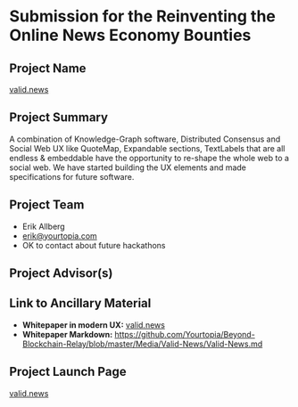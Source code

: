 # Submission for the Reinventing the Online News Economy Bounties

## Project Name
[valid.news](http://valid.news)
## Project Summary
A combination of Knowledge-Graph software, Distributed Consensus and Social Web UX like QuoteMap, Expandable sections, TextLabels that are all endless & embeddable have the opportunity to re-shape the whole web to a social web. We have started building the UX elements and made specifications for future software.
## Project Team
* Erik Allberg
* erik@yourtopia.com
* OK to contact about future hackathons

## Project Advisor(s)

## Link to Ancillary Material

- **Whitepaper in modern UX:** [valid.news](http://valid.news)
- **Whitepaper Markdown:** https://github.com/Yourtopia/Beyond-Blockchain-Relay/blob/master/Media/Valid-News/Valid-News.md

## Project Launch Page
[valid.news](http://valid.news)
